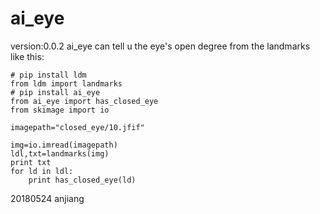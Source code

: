 # ai_eye 
version:0.0.2
ai_eye can tell u the eye's open degree from the landmarks
like this:
```
# pip install ldm
from ldm import landmarks
# pip install ai_eye
from ai_eye import has_closed_eye
from skimage import io

imagepath="closed_eye/10.jfif"

img=io.imread(imagepath)
ldl,txt=landmarks(img)
print txt
for ld in ldl:
    print has_closed_eye(ld)

```  
20180524
anjiang
